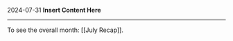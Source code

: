 2024-07-31
__Insert Content Here__
_______________________
To see the overall month: [[July Recap]].